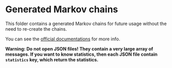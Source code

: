 # Generated Markov chains

This folder contains a generated Markov chains for future usage without the need to re-create the chains.

You can see the [official documentations](https://github.com/Amaimersion/markov-chain#jsonpicklesqlite-file) for more info.

**Warning: Do not open JSON files! They contain a very large array of messages. If you want to know statistics, then each JSON file contain ``statistics`` key, which return the statistics.**

